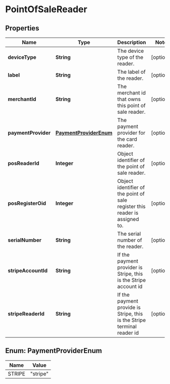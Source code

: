 

# PointOfSaleReader


## Properties

| Name | Type | Description | Notes |
|------------ | ------------- | ------------- | -------------|
|**deviceType** | **String** | The device type of the reader. |  [optional] |
|**label** | **String** | The label of the reader. |  [optional] |
|**merchantId** | **String** | The merchant id that owns this point of sale reader. |  [optional] |
|**paymentProvider** | [**PaymentProviderEnum**](#PaymentProviderEnum) | The payment provider for the card reader. |  [optional] |
|**posReaderId** | **Integer** | Object identifier of the point of sale reader. |  [optional] |
|**posRegisterOid** | **Integer** | Object identifier of the point of sale register this reader is assigned to. |  [optional] |
|**serialNumber** | **String** | The serial number of the reader. |  [optional] |
|**stripeAccountId** | **String** | If the payment provider is Stripe, this is the Stripe account id |  [optional] |
|**stripeReaderId** | **String** | If the payment provide is Stripe, this is the Stripe terminal reader id |  [optional] |



## Enum: PaymentProviderEnum

| Name | Value |
|---- | -----|
| STRIPE | &quot;stripe&quot; |



